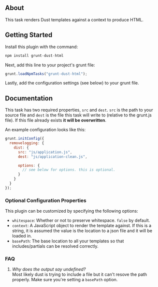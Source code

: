 ## About

This task renders Dust templates against a context to produce HTML.

## Getting Started

Install this plugin with the command:

```js
npm install grunt-dust-html
```

Next, add this line to your project's grunt file:

```js
grunt.loadNpmTasks("grunt-dust-html");
```

Lastly, add the configuration settings (see below) to your grunt file.

## Documentation

This task has two required properties, `src` and `dest`. `src` is the path to your source file and `dest` is the file this task will write to (relative to the grunt.js file). If this file already exists **it will be overwritten**.

An example configuration looks like this:

```js
grunt.initConfig({
  removelogging: {
    dist: {
      src: "js/application.js",
      dest: "js/application-clean.js",

      options: {
        // see below for options. this is optional.
      }
    }
  }
});
```

### Optional Configuration Properties

This plugin can be customized by specifying the following options:

* `whitespace`: Whether or not to preserve whitespace. `false` by default.
* `context`: A JavaScript object to render the template against. If this is a string, it is assumed the value is the location to a json file and it will be loaded in.
* `basePath`: The base location to all your templates so that includes/partials can be resolved correctly.

### FAQ

1. *Why does the output say undefined?*  
Most likely dust is trying to include a file but it can't resove the path properly. Make sure you're setting a `basePath` option.
